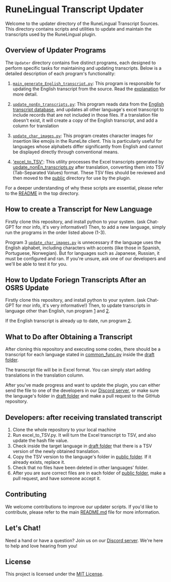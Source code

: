 # RuneLingual Transcript Updater

Welcome to the updater directory of the RuneLingual Transcript Sources. This directory contains scripts and utilities to update and maintain the transcripts used by the RuneLingual plugin.

## Overview of Updater Programs

The `Updater` directory contains five distinct programs, each designed to perform specific tasks for maintaining and updating transcripts. Below is a detailed description of each program's functionality:

1. [`main_generate_English_transcript.py`](update_english_transcript/main_generate_English_transcript.py): This program is responsible for updating the English transcript from the source. Read the [explanation](update_english_transcript/readme.md) for more detail.

2. [`update_nonEn_transcripts.py`](./update_nonEn_transcripts.py): This program reads data from the [English transcript database](transcript.db), and updates all other language's excel transcript to include records that are not included in those files. If a translation file doesn't exist, it will create a copy of the English transcript, and add a column for translation

3. [`update_char_images.py`](./update_char_images.py): This program creates character images for insertion like emojis in the RuneLite client. This is particularly useful for languages whose alphabets differ significantly from English and cannot be displayed directly through conventional means.

4. ['excel_to_TSV'](./excel_to_TSV.py): This utility processes the Excel transcripts generated by [update_nonEn_transcripts.py](./update_nonEn_transcripts.py) after translation, converting them into TSV (Tab-Separated Values) format. These TSV files should be reviewed and then moved to the [public](../public/) directory for use by the plugin.


For a deeper understanding of why these scripts are essential, please refer to the [README](./RuneLingual/transcript/README.md) in the top directory.

## How to create a Transcript for New Language

Firstly clone this repository, and install python to your system. (ask Chat-GPT for mor info, it's very informative!)
Then, to add a new language, simply run the programs in the order listed above (1-3).

Program 3 [`update_char_images.py`](./update_char_images.py) is unnecessary if the language uses the English alphabet, including characters with accents (like those in Spanish, Portuguese, Norwegian). But for languages such as Japanese, Russian, it must be configured and ran. If you're unsure, ask one of our developers and we'll be able to test it for you.

## How to Update Foriegn Transcripts After an OSRS Update
Firstly clone this repository, and install python to your system. (ask Chat-GPT for mor info, it's very informative!)
Then, to update transcripts in language other than English, run program [1](update_english_transcript/main_generate_English_transcript.py) and [2](./update_nonEn_transcripts.py).

If the English transcript is already up to date, run program [2](./update_nonEn_transcripts.py).

## What to Do after Obtaining a Transcript
After cloning this repository and executing some codes, there should be a transcript for each language stated in [common_func.py](common_func.py) inside the [draft folder](../draft/).

The transcript file will be in Excel format. You can simply start adding translations in the translation column.

After you've made progress and want to update the plugin, you can either send the file to one of the developers in our [Discord server](https://discord.gg/ehwKcVdBGS), or make sure the language's folder in [draft folder](../draft/) and make a pull request to the GitHub repository.

## Developers: after receiving translated transcript
1. Clone the whole repository to your local machine
2. Run excel_to_TSV.py. It will turn the Excel transcript to TSV, and also update the hash file value.
3. Check inside the target language in [draft folder](../draft/) that there is a TSV version of the newly obtained translation.
4. Copy the TSV version to the language's folder in [public folder](../public/). If it already exists, replace it.
5. Check that no files have been deleted in other languages' folder.
6. After you are sure correct files are in each folder of [public folder](../public/), make a pull request, and have someone accept it.


## Contributing

We welcome contributions to improve our updater scripts. If you'd like to contribute, please refer to the main [README.md](../README.md) file for more information.

## Let's Chat!

Need a hand or have a question? Join us on our [Discord server](https://discord.gg/ehwKcVdBGS). We're here to help and love hearing from you!

## License

This project is licensed under the [MIT License](../LICENSE).
